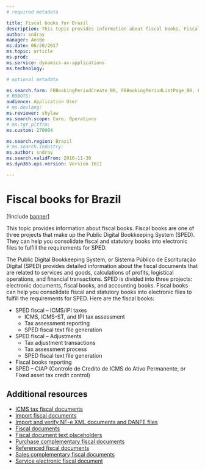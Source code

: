 ```yaml
---
# required metadata

title: Fiscal books for Brazil
description: This topic provides information about fiscal books. Fiscal books are one of three projects that make up the Public Digital Bookkeeping System (SPED). They can help you consolidate fiscal and statutory books into electronic files to fulfill the requirements for SPED. 
author: sndray
manager: AnnBe
ms.date: 06/20/2017
ms.topic: article
ms.prod: 
ms.service: dynamics-ax-applications
ms.technology: 

# optional metadata

ms.search.form: FBBookingPeriodCreate_BR, FBBookingPeriodListPage_BR, FBBookingPeriodLookup_BR, FBBookingPeriodWizard_BR
# ROBOTS: 
audience: Application User
# ms.devlang: 
ms.reviewer: shylaw
ms.search.scope: Core, Operations
# ms.tgt_pltfrm: 
ms.custom: 270004

ms.search.region: Brazil
# ms.search.industry: 
ms.author: sndray
ms.search.validFrom: 2016-11-30
ms.dyn365.ops.version: Version 1611

---
```


# Fiscal books for Brazil

[!include [banner](../includes/banner.md)]

This topic provides information about fiscal books. Fiscal books are one of three projects that make up the Public Digital Bookkeeping System (SPED). They can help you consolidate fiscal and statutory books into electronic files to fulfill the requirements for SPED. 

The Public Digital Bookkeeping System, or Sistema Público de Escrituração Digital (SPED) provides detailed information about the fiscal documents that are related to services and goods, calculations of profits, logistical operations, and financial transactions. SPED is divided into three projects: electronic documents, fiscal books, and accounting books. Fiscal books can help you consolidate fiscal and statutory books into electronic files to fulfill the requirements for SPED. Here are the fiscal books:

-   SPED fiscal – ICMS/IPI taxes
    -   ICMS, ICMS-ST, and IPI tax assessment
    -   Tax assessment reporting
    -   SPED fiscal text file generation
-   SPED fiscal – Adjustments
    -   Tax adjustment transactions
    -   Tax assessment process
    -   SPED fiscal text file generation
-   Fiscal books reporting
-   SPED – CIAP (Controle de Credito de ICMS do Ativo Permanente, or Fixed asset tax credit control)

## Additional resources
-   [ICMS tax fiscal documents](latam-bra-icms-tax-fiscal-documents.md)         
-   [Import fiscal documents](latam-bra-import-fiscal-documents.md)
-   [Import and verify NF-e XML documents and DANFE files](latam-bra-import-verify-nf-e-xml-documents-danfe-emails.md)
-   [Fiscal documents](latam-bra-fiscal-documents-fiscal-document-framework.md) 
-   [Fiscal document text placeholders](latam-bra-fiscal-document-text-placeholders.md)
-   [Purchase complementary fiscal documents](latam-bra-purchase-complementary-fiscal-documents.md) 
-   [Referenced fiscal documents](latam-bra-referenced-fiscal-documents.md)         
-   [Sales complementary fiscal documents](latam-bra-sales-complementary-fiscal-documents.md)
-   [Service electronic fiscal document](latam-bra-service-electronic-fiscal-document.md)   


